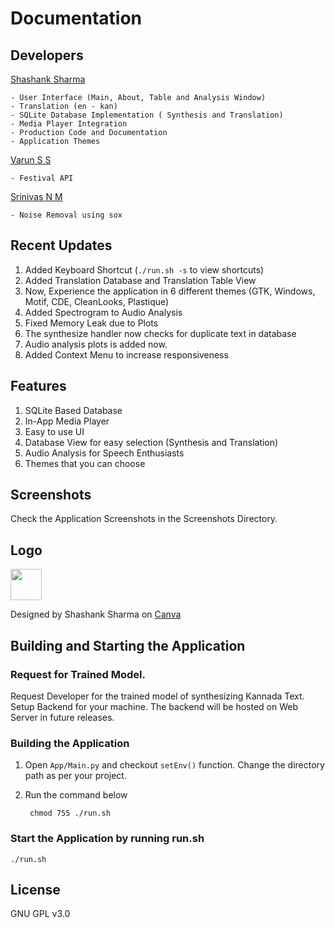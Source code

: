 # Documentation

## Developers 
[Shashank Sharma](shashankrnr32@gmail.com)

	- User Interface (Main, About, Table and Analysis Window)
	- Translation (en - kan)
	- SQLite Database Implementation ( Synthesis and Translation)
	- Media Player Integration
	- Production Code and Documentation
	- Application Themes

[Varun S S](varunsridhar614@gmail.com)

	- Festival API

[Srinivas N M](srinivasnm471@gmail.com)

	- Noise Removal using sox

## Recent Updates
1. Added Keyboard Shortcut (`./run.sh -s` to view shortcuts)
2. Added Translation Database and Translation Table View
3. Now, Experience the application in 6 different themes (GTK, Windows, Motif, CDE, CleanLooks, Plastique)
4. Added Spectrogram to Audio Analysis
5. Fixed Memory Leak due to Plots
6. The synthesize handler now checks for duplicate text in database
7. Audio analysis plots is added now.
8. Added Context Menu to increase responsiveness

## Features
1. SQLite Based Database 
2. In-App Media Player
3. Easy to use UI
4. Database View for easy selection (Synthesis and Translation)
5. Audio Analysis for Speech Enthusiasts
6. Themes that you can choose

## Screenshots
Check the Application Screenshots in the Screenshots Directory.

## Logo

<img src="https://github.com/shashankrnr32/KannadaTTS_APP/blob/master/App/ui/img/Icon_PNG.png" width=50 height=50>

Designed by Shashank Sharma on [Canva](https://www.canva.com/design/DADUBs2Lr40/GAuk1CHq5jTVj26BpkOTqw/view?utm_content=DADUBs2Lr40&utm_campaign=designshare&utm_medium=link&utm_source=sharebutton)

## Building and Starting the Application

### Request for Trained Model.
Request Developer for the trained model of synthesizing Kannada Text. Setup Backend for your machine. The backend will be hosted on Web Server in future releases.

### Building the Application 

1. Open `App/Main.py` and checkout `setEnv()` function. Change the directory path as per your project. 
2. Run the command below

		chmod 755 ./run.sh

### Start the Application by running run.sh

	./run.sh

## License
GNU GPL v3.0
